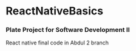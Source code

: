 # ReactNativeBasics

### Plate Project for Software Development II

React native final code in Abdul 2 branch
